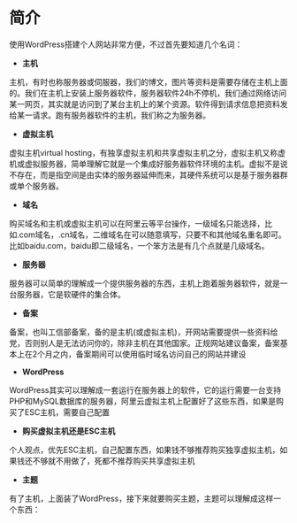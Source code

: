 # 简介

使用WordPress搭建个人网站非常方便，不过首先要知道几个名词：

* **主机**

主机，有时也称服务器或伺服器，我们的博文，图片等资料是需要存储在主机上面的。我们在主机上安装上服务器软件，服务器软件24h不停机，我们通过网络访问某一网页，其实就是访问到了某台主机上的某个资源。软件得到请求信息把资料发给某一请求。跑有服务器软件的主机，我们称之为服务器。

* **虚拟主机**

虚拟主机virtual hosting，有独享虚拟主机和共享虚拟主机之分，虚拟主机又称虚机或虚拟服务器，简单理解它就是一个集成好服务器软件环境的主机。虚拟不是说不存在，而是指空间是由实体的服务器延伸而来，其硬件系统可以是基于服务器群或单个服务器。

* **域名**

购买域名和主机或虚拟主机可以在阿里云等平台操作，一级域名只能选择，比如.com域名，.cn域名，二维域名在可以随意填写，只要不和其他域名重名即可。比如baidu.com，baidu即二级域名，一个笨方法是有几个点就是几级域名。

* **服务器**

服务器可以简单的理解成一个提供服务器的东西，主机上跑着服务器软件，就是一台服务器，它是软硬件的集合体。

* **备案**

备案，也叫工信部备案，备的是主机\(或虚拟主机\)，开网站需要提供一些资料给党，否则别人是无法访问你的，除非主机在其他国家。正规网站建议备案，备案基本上在2个月之内，备案期间可以使用临时域名访问自己的网站并建设

* **WordPress**

WordPress其实可以理解成一套运行在服务器上的软件，它的运行需要一台支持PHP和MySQL数据库的服务器，阿里云虚拟主机上配置好了这些东西，如果是购买了ESC主机，需要自己配置

* **购买虚拟主机还是ESC主机**

个人观点，优先ESC主机，自己配置东西，如果钱不够推荐购买独享虚拟主机，如果钱还不够就不用做了，死都不推荐购买共享虚拟主机

* **主题**

有了主机，上面装了WordPress，接下来就要购买主题，主题可以理解成这样一个东西：




